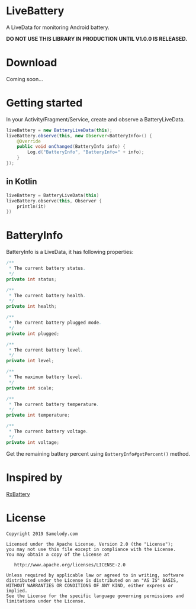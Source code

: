 # LiveBattery

A LiveData for monitoring Android battery.

**DO NOT USE THIS LIBRARY IN PRODUCTION UNTIL V1.0.0 IS RELEASED.**

# Download

Coming soon...

# Getting started

In your Activity/Fragment/Service, create and observe a BatteryLiveData.

```java
liveBattery = new BatteryLiveData(this);
liveBattery.observe(this, new Observer<BatteryInfo>() {
    @Override
    public void onChanged(BatteryInfo info) {
        Log.d("BatteryInfo", "BatteryInfo=" + info);
    }
});
```

## in Kotlin

```kotlin
liveBattery = BatteryLiveData(this)
liveBattery.observe(this, Observer {
    println(it)
})
```

# BatteryInfo

BatteryInfo is a LiveData, it has following properties:

```java
/**
 * The current battery status.
 */
private int status;

/**
 * The current battery health.
 */
private int health;

/**
 * The current battery plugged mode.
 */
private int plugged;

/**
 * The current battery level.
 */
private int level;

/**
 * The maximum battery level.
 */
private int scale;

/**
 * The current battery temperature.
 */
private int temperature;

/**
 * The current battery voltage.
 */
private int voltage;
```

Get the remaining battery percent using `BatteryInfo#getPercent()` method.

# Inspired by

[RxBattery](https://github.com/pwittchen/RxBattery)

# License

```
Copyright 2019 Samelody.com

Licensed under the Apache License, Version 2.0 (the "License");
you may not use this file except in compliance with the License.
You may obtain a copy of the License at

   http://www.apache.org/licenses/LICENSE-2.0

Unless required by applicable law or agreed to in writing, software
distributed under the License is distributed on an "AS IS" BASIS,
WITHOUT WARRANTIES OR CONDITIONS OF ANY KIND, either express or implied.
See the License for the specific language governing permissions and
limitations under the License.
```